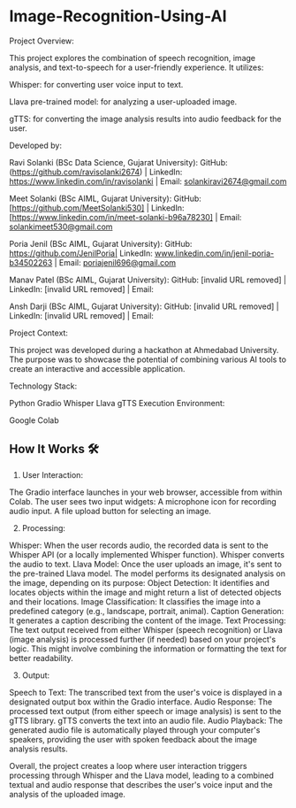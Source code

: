 # Image-Recognition-Using-AI

Project Overview:

This project explores the combination of speech recognition, image analysis, and text-to-speech for a user-friendly experience. It utilizes:

Whisper: for converting user voice input to text.

Llava pre-trained model: for analyzing a user-uploaded image.

gTTS: for converting the image analysis results into audio feedback for the user.

Developed by:

Ravi Solanki (BSc Data Science, Gujarat University): GitHub: (https://github.com/ravisolanki2674) | LinkedIn: https://www.linkedin.com/in/ravisolanki | Email: solankiravi2674@gmail.com

Meet Solanki (BSc AIML, Gujarat University):  GitHub: [https://github.com/MeetSolanki530] | LinkedIn: [https://www.linkedin.com/in/meet-solanki-b96a78230] | Email: 
solankimeet530@gmail.com

Poria Jenil (BSc AIML, Gujarat University): GitHub: https://github.com/JenilPoria| LinkedIn: www.linkedin.com/in/jenil-poria-b34502263 | Email: poriajenil696@gmail.com

Manav Patel (BSc AIML, Gujarat University): GitHub: [invalid URL removed] | LinkedIn: [invalid URL removed] | Email:

Ansh Darji (BSc AIML, Gujarat University): GitHub: [invalid URL removed] | LinkedIn: [invalid URL removed] | Email:

Project Context:

This project was developed during a hackathon at Ahmedabad University. The purpose was to showcase the potential of combining various AI tools to create an interactive and accessible application.

Technology Stack:

Python
Gradio
Whisper
Llava
gTTS
Execution Environment:

Google Colab

## How It Works 🛠️

1. User Interaction:

The Gradio interface launches in your web browser, accessible from within Colab.
The user sees two input widgets:
A microphone icon for recording audio input.
A file upload button for selecting an image.

2. Processing:

Whisper: When the user records audio, the recorded data is sent to the Whisper API (or a locally implemented Whisper function). Whisper converts the audio to text.
Llava Model: Once the user uploads an image, it's sent to the pre-trained Llava model. The model performs its designated analysis on the image, depending on its purpose:
Object Detection: It identifies and locates objects within the image and might return a list of detected objects and their locations.
Image Classification: It classifies the image into a predefined category (e.g., landscape, portrait, animal).
Caption Generation: It generates a caption describing the content of the image.
Text Processing: The text output received from either Whisper (speech recognition) or Llava (image analysis) is processed further (if needed) based on your project's logic. This might involve combining the information or formatting the text for better readability.

3. Output:

Speech to Text: The transcribed text from the user's voice is displayed in a designated output box within the Gradio interface.
Audio Response: The processed text output (from either speech or image analysis) is sent to the gTTS library. gTTS converts the text into an audio file.
Audio Playback: The generated audio file is automatically played through your computer's speakers, providing the user with spoken feedback about the image analysis results.


Overall, the project creates a loop where user interaction triggers processing through Whisper and the Llava model, leading to a combined textual and audio response that describes the user's voice input and the analysis of the uploaded image.
